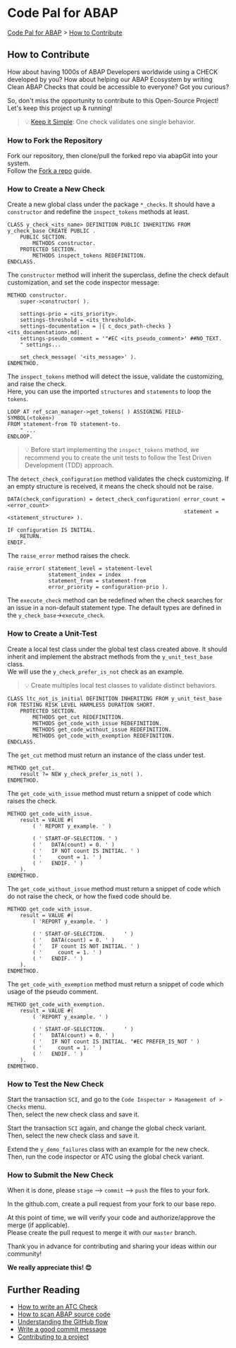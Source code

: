 # Code Pal for ABAP

[Code Pal for ABAP](../README.md) > [How to Contribute](how-to-contribute.md)

## How to Contribute

How about having 1000s of ABAP Developers worldwide using a CHECK developed by you? How about helping our ABAP Ecosystem by writing Clean ABAP Checks that could be accessible to everyone? Got you curious?  

So, don't miss the opportunity to contribute to this Open-Source Project!  
Let's keep this project up & running!

> :bulb: [Keep it Simple](https://en.wikipedia.org/wiki/KISS_principle): One check validates one single behavior.

### How to Fork the Repository

Fork our repository, then clone/pull the forked repo via abapGit into your system.  
Follow the [Fork a repo](https://docs.github.com/en/github/getting-started-with-github/fork-a-repo) guide.

### How to Create a New Check

Create a new global class under the package `*_checks`. It should have a `constructor` and redefine the `inspect_tokens` methods at least.

```abap
CLASS y_check_<its_name> DEFINITION PUBLIC INHERITING FROM y_check_base CREATE PUBLIC .
    PUBLIC SECTION.
        METHODS constructor.
    PROTECTED SECTION.
        METHODS inspect_tokens REDEFINITION.
ENDCLASS.
```

The `constructor` method will inherit the superclass, define the check default customization, and set the code inspector message:

```abap
METHOD constructor.
    super->constructor( ).

    settings-prio = <its_priority>.
    settings-threshold = <its_threshold>.
    settings-documentation = |{ c_docs_path-checks }<its_documentation>.md|.
    settings-pseudo_comment = '"#EC <its_pseudo_comment>' ##NO_TEXT.
    " settings...

    set_check_message( '<its_message>' ).
ENDMETHOD.
```

The `inspect_tokens` method will detect the issue, validate the customizing, and raise the check.  
Here, you can use the imported `structures` and `statements` to loop the `tokens`.

```abap
LOOP AT ref_scan_manager->get_tokens( ) ASSIGNING FIELD-SYMBOL(<token>)
FROM statement-from TO statement-to.
    " ...
ENDLOOP.
```

> :bulb: Before start implementing the `inspect_tokens` method, we recommend you to create the unit tests to follow the Test Driven Development (TDD) approach.

The `detect_check_configuration` method validates the check customizing.
If an empty structure is received, it means the check should not be raise.

```abap
DATA(check_configuration) = detect_check_configuration( error_count = <error_count>
                                                        statement = <statement_structure> ).

IF configuration IS INITIAL.
    RETURN.
ENDIF.
```

The `raise_error` method raises the check.

```abap
raise_error( statement_level = statement-level
             statement_index = index
             statement_from = statement-from
             error_priority = configuration-prio ).
```

The `execute_check` method can be redefined when the check searches for an issue in a non-default statement type. The default types are defined in the `y_check_base`->`execute_check`.

### How to Create a Unit-Test

Create a local test class under the global test class created above. It should inherit and implement the abstract methods from the `y_unit_test_base` class.  
We will use the `y_check_prefer_is_not` check as an example.

> :bulb: Create multiples local test classes to validate distinct behaviors.

```abap
CLASS ltc_not_is_initial DEFINITION INHERITING FROM y_unit_test_base FOR TESTING RISK LEVEL HARMLESS DURATION SHORT.
    PROTECTED SECTION.
        METHODS get_cut REDEFINITION.
        METHODS get_code_with_issue REDEFINITION.
        METHODS get_code_without_issue REDEFINITION.
        METHODS get_code_with_exemption REDEFINITION.
ENDCLASS.
```

The `get_cut` method must return an instance of the class under test.

```abap
METHOD get_cut.
    result ?= NEW y_check_prefer_is_not( ).
ENDMETHOD.
```

The `get_code_with_issue` method must return a snippet of code which raises the check.  

```abap
METHOD get_code_with_issue.
    result = VALUE #(
        ( ' REPORT y_example. ' )

        ( ' START-OF-SELECTION. ' )
        ( '   DATA(count) = 0. ' )
        ( '   IF NOT count IS INITIAL. ' )
        ( '     count = 1. ' )
        ( '   ENDIF. ' )
    ).
ENDMETHOD.
```

The `get_code_without_issue` method must return a snippet of code which do not raise the check, or how the fixed code should be.

```abap
METHOD get_code_with_issue.
    result = VALUE #(
        ( 'REPORT y_example. ' )

        ( ' START-OF-SELECTION.      ' )
        ( '   DATA(count) = 0. ' )
        ( '   IF count IS NOT INITIAL. ' )
        ( '     count = 1. ' )
        ( '   ENDIF. ' )
    ).
ENDMETHOD.
```

The `get_code_with_exemption` method must return a snippet of code which usage of the pseudo comment.

```abap
METHOD get_code_with_exemption.
    result = VALUE #(
        ( 'REPORT y_example. ' )

        ( ' START-OF-SELECTION.      ' )
        ( '   DATA(count) = 0. ' )
        ( '   IF NOT count IS INITIAL. "#EC PREFER_IS_NOT ' )
        ( '     count = 1. ' )
        ( '   ENDIF. ' )
    ).
ENDMETHOD.
```

### How to Test the New Check

Start the transaction `SCI`, and go to the `Code Inspector > Management of > Checks` menu.  
Then, select the new check class and save it.

Start the transaction `SCI` again, and change the global check variant.  
Then, select the new check class and save it.

Extend the `y_demo_failures` class with an example for the new check.  
Then, run the code inspector or ATC using the global check variant.

### How to Submit the New Check

When it is done, please `stage` --> `commit` --> `push` the files to your fork.

In the github.com, create a pull request from your fork to our base repo.

At this point of time, we will verify your code and authorize/approve the merge (if applicable).  
Please create the pull request to merge it with our `master` branch.

Thank you in advance for contributing and sharing your ideas within our community!

**We really appreciate this! :heart_eyes:**

## Further Reading

- [How to write an ATC Check](https://www.sap.com/documents/2018/09/905bfdab-1a7d-0010-87a3-c30de2ffd8ff.html)
- [How to scan ABAP source code](https://www.abapoptimizer.com/blog/how-to-scan-abap)
- [Understanding the GitHub flow](https://guides.github.com/introduction/flow/)
- [Write a good commit message](https://chris.beams.io/posts/git-commit/)
- [Contributing to a project](https://docs.abapgit.org/guide-contributing.html)
